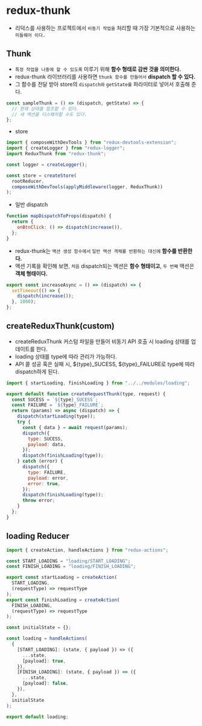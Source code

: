 # redux-thunk

- 리덕스를 사용하는 프로젝트에서 `비동기 작업을` 처리할 때 가장 기본적으로 사용하는 `미들웨어 이다.`

## Thunk

- `특정 작업을 나중에 할 수 있도록` 미루기 위해 **함수 형태로 감싼 것을 의미한다.**
- redux-thunk 라이브러리를 사용하면 `thunk 함수를 만들어서` **dispatch 할 수 있다.**
- 그 함수를 전달 받아 store의 `dispatch와` `getState를` 파라미터로 넣어서 호출해 준다.

```js
const sampleThunk = () => (dispatch, getState) => {
  // 현재 상태를 참조할 수 있다.
  // 새 액션을 디스패치할 수도 있다.
};
```

- store

```js
import { composeWithDevTools } from "redux-devtools-extension";
import { createLogger } from "redux-logger";
import ReduxThunk from "redux-thunk";

const logger = createLogger();

const store = createStore(
  rootReducer,
  composeWithDevTools(applyMiddleware(logger, ReduxThunk))
);
```

- 일반 dispatch

```js
function mapDispatchToProps(dispatch) {
  return {
    onBtnClick: () => dispatch(increase()),
  };
}
```

- redux-thunk는 `액션 생성 함수에서` `일반 액션 객체를 반환하는 대신에` **함수를 반환한다.**
- 액션 기록을 확인해 보면, `처음` dispatch되는 액션은 **함수 형태이고**, `두 번째` 액션은 **객체 형태이다.**

```js
export const increaseAsync = () => (dispatch) => {
  setTimeout(() => {
    dispatch(increase());
  }, 1000);
};
```

## createReduxThunk(custom)

- createReduxThunk 커스텀 파일을 만들어 비동기 API 호출 시 loading 상태를 업데이트를 한다.
- loading 상태를 type에 따라 관리가 가능하다.
- API 콜 성공 혹은 실패 시, ${type}_SUCESS, ${type}\_FAILURE로 type에 따라 dispatch하게 된다.

```js
import { startLoading, finishLoading } from "../../modules/loading";

export default function createRequestThunk(type, request) {
  const SUCESS = `${type}_SUCESS`;
  const FAILURE = `${type}_FAILURE`;
  return (params) => async (dispatch) => {
    dispatch(startLoading(type));
    try {
      const { data } = await request(params);
      dispatch({
        type: SUCESS,
        payload: data,
      });
      dispatch(finishLoading(type));
    } catch (error) {
      dispatch({
        type: FAILURE,
        payload: error,
        error: true,
      });
      dispatch(finishLoading(type));
      throw error;
    }
  };
}
```

## loading Reducer

```js
import { createAction, handleActions } from "redux-actions";

const START_LOADING = "loading/START_LOADING";
const FINISH_LOADING = "loading/FINISH_LOADING";

export const startLoading = createAction(
  START_LOADING,
  (requestType) => requestType
);
export const finishLoading = createAction(
  FINISH_LOADING,
  (requestType) => requestType
);

const initialState = {};

const loading = handleActions(
  {
    [START_LOADING]: (state, { payload }) => ({
      ...state,
      [payload]: true,
    }),
    [FINISH_LOADING]: (state, { payload }) => ({
      ...state,
      [payload]: false,
    }),
  },
  initialState
);

export default loading;
```
